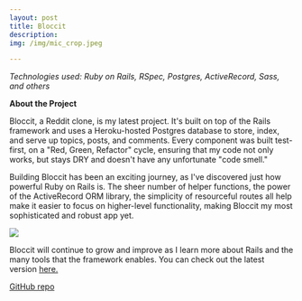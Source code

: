 ```yaml
---
layout: post
title: Bloccit
description:
img: /img/mic_crop.jpeg

---
```


_Technologies used: Ruby on Rails, RSpec, Postgres, ActiveRecord, Sass, and others_

**About the Project**

Bloccit, a Reddit clone, is my latest project. It's built on top of the Rails framework and uses a Heroku-hosted Postgres database to store, index, and serve up topics, posts, and comments. Every component was built test-first, on a "Red, Green, Refactor" cycle, ensuring that my code not only works, but stays DRY and doesn't have any unfortunate "code smell."

Building Bloccit has been an exciting journey, as I've discovered just how powerful Ruby on Rails is. The sheer number of helper functions, the power of the ActiveRecord ORM library, the simplicity of resourceful routes all help make it easier to focus on higher-level functionality, making Bloccit my most sophisticated and robust app yet.

<div class="img_row">
  <img class="col three" src="{{ site.baseurl }}/img/bloccit_pic.jpeg">
</div>  

Bloccit will continue to grow and improve as I learn more about Rails and the many tools that the framework enables. You can check out the latest version [here.](https://peaceful-plains-45961.herokuapp.com/)

[GitHub repo](https://github.com/dlakin01/bloccit)
